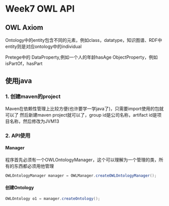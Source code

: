 # Week7 OWL API
## OWL Axiom
Ontology中的entity包含不同的元素，例如class，datatype，知识图谱、RDF中entity则是对应ontology中的individual

Pretege中的
DataProperty,例如一个人的年龄hasAge
ObjectProperty，例如isPartOf，hasPart

## 使用java
### 1. 创建maven的project
Maven在依赖性管理上比较方便(也许要学一学java了)，只需要import使用的包就可以了
然后新建maven project就可以了，group id是公司名称，artifact id是项目名称，然后修改为JVM13
### 2. API使用
#### Manager
程序首先必须有一个OWLOntologyManager，这个可以理解为一个管理的类，所有的东西都必须用他管理
``` java
OWLOntologyManager manager = OWLManager.createOWLOntologyManager();
```

#### 创建Ontology
``` java
OWLOntology o1 = manager.createOntology();
```
